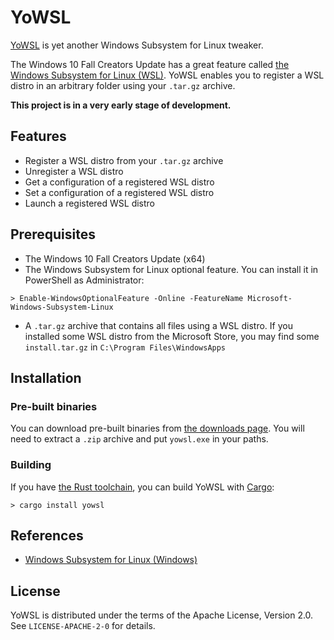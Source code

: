 # YoWSL

[YoWSL](https://yowsl.akaumiga.me/) is yet another Windows Subsystem for Linux tweaker.

The Windows 10 Fall Creators Update has a great feature called
[the Windows Subsystem for Linux (WSL)](https://msdn.microsoft.com/en-us/commandline/wsl/about).
YoWSL enables you to register a WSL distro in an arbitrary folder using your
`.tar.gz` archive.

**This project is in a very early stage of development.**

## Features

* Register a WSL distro from your `.tar.gz` archive
* Unregister a WSL distro
* Get a configuration of a registered WSL distro
* Set a configuration of a registered WSL distro
* Launch a registered WSL distro

## Prerequisites

* The Windows 10 Fall Creators Update (x64)
* The Windows Subsystem for Linux optional feature. You can install it in
  PowerShell as Administrator:

```
> Enable-WindowsOptionalFeature -Online -FeatureName Microsoft-Windows-Subsystem-Linux
```

* A `.tar.gz` archive that contains all files using a WSL distro. If you
  installed some WSL distro from the Microsoft Store, you may find some
  `install.tar.gz` in `C:\Program Files\WindowsApps`

## Installation

### Pre-built binaries

You can download pre-built binaries from
[the downloads page](https://bitbucket.org/ykomatsu/yowsl/downloads).
You will need to extract a `.zip` archive and put `yowsl.exe` in your paths.

### Building

If you have [the Rust toolchain](https://www.rustup.rs/), you can build YoWSL
with [Cargo](https://crates.io/):

```
> cargo install yowsl
```

## References

* [Windows Subsystem for Linux (Windows)](https://msdn.microsoft.com/en-us/library/windows/desktop/mt811415(v=vs.85).aspx)

## License

YoWSL is distributed under the terms of the Apache License, Version 2.0.
See `LICENSE-APACHE-2-0` for details.
